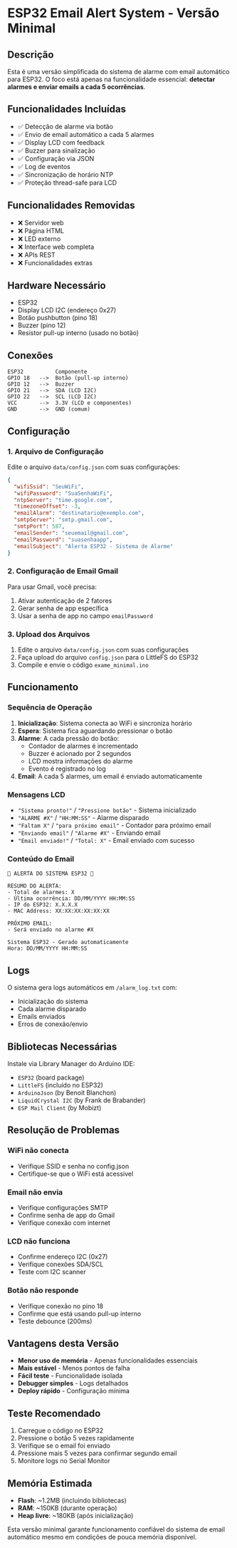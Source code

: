 # ESP32 Email Alert System - Versão Minimal

## Descrição
Esta é uma versão simplificada do sistema de alarme com email automático para ESP32. O foco está apenas na funcionalidade essencial: **detectar alarmes e enviar emails a cada 5 ocorrências**.

## Funcionalidades Incluídas
- ✅ Detecção de alarme via botão
- ✅ Envio de email automático a cada 5 alarmes
- ✅ Display LCD com feedback
- ✅ Buzzer para sinalização
- ✅ Configuração via JSON
- ✅ Log de eventos
- ✅ Sincronização de horário NTP
- ✅ Proteção thread-safe para LCD

## Funcionalidades Removidas
- ❌ Servidor web
- ❌ Página HTML
- ❌ LED externo
- ❌ Interface web completa
- ❌ APIs REST
- ❌ Funcionalidades extras

## Hardware Necessário
- ESP32
- Display LCD I2C (endereço 0x27)
- Botão pushbutton (pino 18)
- Buzzer (pino 12)
- Resistor pull-up interno (usado no botão)

## Conexões
```
ESP32          Componente
GPIO 18   -->  Botão (pull-up interno)
GPIO 12   -->  Buzzer
GPIO 21   -->  SDA (LCD I2C)
GPIO 22   -->  SCL (LCD I2C)
VCC       -->  3.3V (LCD e componentes)
GND       -->  GND (comum)
```

## Configuração

### 1. Arquivo de Configuração
Edite o arquivo `data/config.json` com suas configurações:

```json
{
  "wifiSsid": "SeuWiFi",
  "wifiPassword": "SuaSenhaWiFi",
  "ntpServer": "time.google.com",
  "timezoneOffset": -3,
  "emailAlarm": "destinatario@exemplo.com",
  "smtpServer": "smtp.gmail.com",
  "smtpPort": 587,
  "emailSender": "seuemail@gmail.com",
  "emailPassword": "suasenhaapp",
  "emailSubject": "Alerta ESP32 - Sistema de Alarme"
}
```

### 2. Configuração de Email Gmail
Para usar Gmail, você precisa:
1. Ativar autenticação de 2 fatores
2. Gerar senha de app específica
3. Usar a senha de app no campo `emailPassword`

### 3. Upload dos Arquivos
1. Edite o arquivo `data/config.json` com suas configurações
2. Faça upload do arquivo `config.json` para o LittleFS do ESP32
3. Compile e envie o código `exame_minimal.ino`

## Funcionamento

### Sequência de Operação
1. **Inicialização**: Sistema conecta ao WiFi e sincroniza horário
2. **Espera**: Sistema fica aguardando pressionar o botão
3. **Alarme**: A cada pressão do botão:
   - Contador de alarmes é incrementado
   - Buzzer é acionado por 2 segundos
   - LCD mostra informações do alarme
   - Evento é registrado no log
4. **Email**: A cada 5 alarmes, um email é enviado automaticamente

### Mensagens LCD
- `"Sistema pronto!"` / `"Pressione botão"` - Sistema inicializado
- `"ALARME #X"` / `"HH:MM:SS"` - Alarme disparado
- `"Faltam X"` / `"para próximo email"` - Contador para próximo email
- `"Enviando email"` / `"Alarme #X"` - Enviando email
- `"Email enviado!"` / `"Total: X"` - Email enviado com sucesso

### Conteúdo do Email
```
🚨 ALERTA DO SISTEMA ESP32 🚨

RESUMO DO ALERTA:
- Total de alarmes: X
- Última ocorrência: DD/MM/YYYY HH:MM:SS
- IP do ESP32: X.X.X.X
- MAC Address: XX:XX:XX:XX:XX:XX

PRÓXIMO EMAIL:
- Será enviado no alarme #X

Sistema ESP32 - Gerado automaticamente
Hora: DD/MM/YYYY HH:MM:SS
```

## Logs
O sistema gera logs automáticos em `/alarm_log.txt` com:
- Inicialização do sistema
- Cada alarme disparado
- Emails enviados
- Erros de conexão/envio

## Bibliotecas Necessárias
Instale via Library Manager do Arduino IDE:
- `ESP32` (board package)
- `LittleFS` (incluído no ESP32)
- `ArduinoJson` (by Benoit Blanchon)
- `LiquidCrystal I2C` (by Frank de Brabander)
- `ESP Mail Client` (by Mobizt)

## Resolução de Problemas

### WiFi não conecta
- Verifique SSID e senha no config.json
- Certifique-se que o WiFi está acessível

### Email não envia
- Verifique configurações SMTP
- Confirme senha de app do Gmail
- Verifique conexão com internet

### LCD não funciona
- Confirme endereço I2C (0x27)
- Verifique conexões SDA/SCL
- Teste com I2C scanner

### Botão não responde
- Verifique conexão no pino 18
- Confirme que está usando pull-up interno
- Teste debounce (200ms)

## Vantagens desta Versão
- **Menor uso de memória** - Apenas funcionalidades essenciais
- **Mais estável** - Menos pontos de falha
- **Fácil teste** - Funcionalidade isolada
- **Debugger simples** - Logs detalhados
- **Deploy rápido** - Configuração mínima

## Teste Recomendado
1. Carregue o código no ESP32
2. Pressione o botão 5 vezes rapidamente
3. Verifique se o email foi enviado
4. Pressione mais 5 vezes para confirmar segundo email
5. Monitore logs no Serial Monitor

## Memória Estimada
- **Flash**: ~1.2MB (incluindo bibliotecas)
- **RAM**: ~150KB (durante operação)
- **Heap livre**: ~180KB (após inicialização)

Esta versão minimal garante funcionamento confiável do sistema de email automático mesmo em condições de pouca memória disponível.

